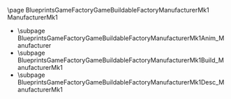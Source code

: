 \page BlueprintsGameFactoryGameBuildableFactoryManufacturerMk1 ManufacturerMk1
- \subpage BlueprintsGameFactoryGameBuildableFactoryManufacturerMk1Anim_Manufacturer
- \subpage BlueprintsGameFactoryGameBuildableFactoryManufacturerMk1Build_ManufacturerMk1
- \subpage BlueprintsGameFactoryGameBuildableFactoryManufacturerMk1Desc_ManufacturerMk1
